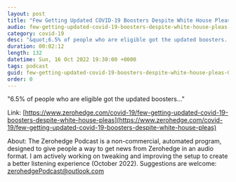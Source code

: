 ```yaml
---
layout: post
title: "Few Getting Updated COVID-19 Boosters Despite White House Pleas"
audio: few-getting-updated-covid-19-boosters-despite-white-house-pleas-0
category: covid-19
desc: "&quot;6.5% of people who are eligible got the updated boosters...&quot;"
duration: 00:02:12
length: 132
datetime: Sun, 16 Oct 2022 19:30:00 +0000
tags: podcast
guid: few-getting-updated-covid-19-boosters-despite-white-house-pleas-0
order: 0
---
```

&quot;6.5% of people who are eligible got the updated boosters...&quot;

Link: [https://www.zerohedge.com/covid-19/few-getting-updated-covid-19-boosters-despite-white-house-pleas](https://www.zerohedge.com/covid-19/few-getting-updated-covid-19-boosters-despite-white-house-pleas)

About: The Zerohedge Podcast is a non-commercial, automated program, designed to give people a way to get news from Zerohedge in an audio format.  I am actively working on tweaking and improving the setup to create a better listening experience (October 2022).  Suggestions are welcome: [zerohedgePodcast@outlook.com](mailto:zerohedgePodcast@outlook.com)